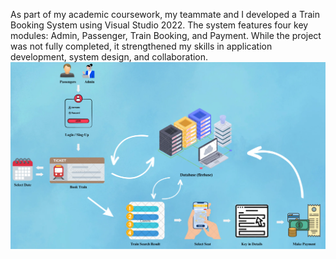 As part of my academic coursework, my teammate and I developed a Train Booking System using Visual Studio 2022. The system features four key modules: Admin, Passenger, Train Booking, and Payment. While the project was not fully completed, it strengthened my skills in application development, system design, and collaboration.
![System Interface](2.png)
